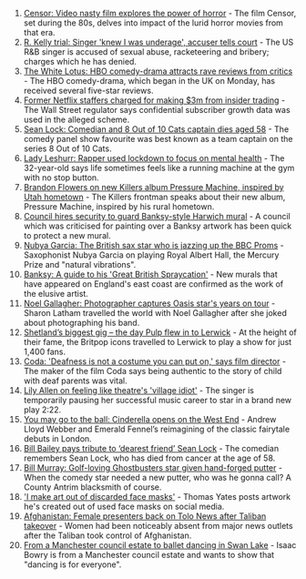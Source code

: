 1. [Censor: Video nasty film explores the power of horror](https://www.bbc.co.uk/news/entertainment-arts-58246426) - The film Censor, set during the 80s, delves into impact of the lurid horror movies from that era.
2. [R. Kelly trial: Singer 'knew I was underage', accuser tells court](https://www.bbc.co.uk/news/entertainment-arts-58254151) - The US R&B singer is accused of sexual abuse, racketeering and bribery; charges which he has denied.
3. [The White Lotus: HBO comedy-drama attracts rave reviews from critics](https://www.bbc.co.uk/news/entertainment-arts-58254855) - The HBO comedy-drama, which began in the UK on Monday, has received several five-star reviews.
4. [Former Netflix staffers charged for making $3m from insider trading](https://www.bbc.co.uk/news/business-58264767) - The Wall Street regulator says confidential subscriber growth data was used in the alleged scheme.
5. [Sean Lock: Comedian and 8 Out of 10 Cats captain dies aged 58](https://www.bbc.co.uk/news/entertainment-arts-58254859) - The comedy panel show favourite was best known as a team captain on the series 8 Out of 10 Cats.
6. [Lady Leshurr: Rapper used lockdown to focus on mental health](https://www.bbc.co.uk/news/uk-england-birmingham-58256836) - The 32-year-old says life sometimes feels like a running machine at the gym with no stop button.
7. [Brandon Flowers on new Killers album Pressure Machine, inspired by Utah hometown](https://www.bbc.co.uk/news/entertainment-arts-58257999) - The Killers frontman speaks about their new album, Pressure Machine, inspired by his rural hometown.
8. [Council hires security to guard Banksy-style Harwich mural](https://www.bbc.co.uk/news/uk-england-essex-58260433) - A council which was criticised for painting over a Banksy artwork has been quick to protect a new mural.
9. [Nubya Garcia: The British sax star who is jazzing up the BBC Proms](https://www.bbc.co.uk/news/entertainment-arts-58112962) - Saxophonist Nubya Garcia on playing Royal Albert Hall, the Mercury Prize and "natural vibrations".
10. [Banksy: A guide to his 'Great British Spraycation'](https://www.bbc.co.uk/news/uk-england-norfolk-58145220) - New murals that have appeared on England's east coast are confirmed as the work of the elusive artist.
11. [Noel Gallagher: Photographer captures Oasis star's years on tour](https://www.bbc.co.uk/news/uk-england-manchester-58229489) - Sharon Latham travelled the world with Noel Gallagher after she joked about photographing his band.
12. [Shetland’s biggest gig – the day Pulp flew in to Lerwick](https://www.bbc.co.uk/news/uk-scotland-north-east-orkney-shetland-57599869) - At the height of their fame, the Britpop icons travelled to Lerwick to play a show for just 1,400 fans.
13. [Coda: 'Deafness is not a costume you can put on,' says film director](https://www.bbc.co.uk/news/entertainment-arts-58058653) - The maker of the film Coda says being authentic to the story of child with deaf parents was vital.
14. [Lily Allen on feeling like theatre's 'village idiot'](https://www.bbc.co.uk/news/entertainment-arts-58148849) - The singer is temporarily pausing her successful music career to star in a brand new play 2:22.
15. [You may go to the ball: Cinderella opens on the West End](https://www.bbc.co.uk/news/entertainment-arts-58260252) - Andrew Lloyd Webber and Emerald Fennel’s reimagining of the classic fairytale debuts in London.
16. [Bill Bailey pays tribute to ‘dearest friend’ Sean Lock](https://www.bbc.co.uk/news/entertainment-arts-58262399) - The comedian remembers Sean Lock, who has died from cancer at the age of 58.
17. [Bill Murray: Golf-loving Ghostbusters star given hand-forged putter](https://www.bbc.co.uk/news/uk-northern-ireland-58263907) - When the comedy star needed a new putter, who was he gonna call? A County Antrim blacksmith of course.
18. ['I make art out of discarded face masks'](https://www.bbc.co.uk/news/uk-england-nottinghamshire-58187835) - Thomas Yates posts artwork he's created out of used face masks on social media.
19. [Afghanistan: Female presenters back on Tolo News after Taliban takeover](https://www.bbc.co.uk/news/world-asia-58241000) - Women had been noticeably absent from major news outlets after the Taliban took control of Afghanistan.
20. [From a Manchester council estate to ballet dancing in Swan Lake](https://www.bbc.co.uk/news/uk-england-manchester-58206917) - Isaac Bowry is from a Manchester council estate and wants to show that "dancing is for everyone".
